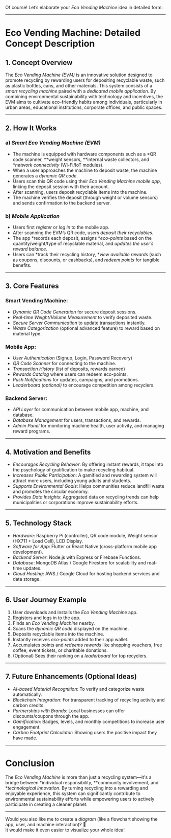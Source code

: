 Of course! Let’s elaborate your *Eco Vending Machine* idea in detailed form:

---

# Eco Vending Machine: Detailed Concept Description

## 1. Concept Overview
The *Eco Vending Machine (EVM)* is an innovative solution designed to promote recycling by rewarding users for depositing recyclable waste, such as plastic bottles, cans, and other materials. This system consists of a *smart recycling machine* paired with a *dedicated mobile application*. By combining environmental sustainability with technology and incentives, the EVM aims to cultivate eco-friendly habits among individuals, particularly in urban areas, educational institutions, corporate offices, and public spaces.

---

## 2. How It Works
### a) *Smart Eco Vending Machine (EVM)*
- The machine is equipped with hardware components such as a *QR code scanner, **weight sensors, **internal waste collectors, and **network connectivity* (Wi-Fi/IoT modules).
- When a user approaches the machine to deposit waste, the machine generates a *dynamic QR code*.
- Users scan this QR code using their *Eco Vending Machine mobile app*, linking the deposit session with their account.
- After scanning, users deposit recyclable items into the machine.
- The machine verifies the deposit (through weight or volume sensors) and sends confirmation to the backend server.

### b) *Mobile Application*
- Users first *register* or *log in* to the mobile app.
- After scanning the EVM’s QR code, users *deposit their recyclables*.
- The app *records each deposit, assigns **eco-points* based on the quantity/weight/type of recyclable material, and *updates the user’s reward balance*.
- Users can *track their recycling history, **view available rewards* (such as coupons, discounts, or cashbacks), and *redeem points* for tangible benefits.

---

## 3. Core Features
### Smart Vending Machine:
- *Dynamic QR Code Generation* for secure deposit sessions.
- *Real-time Weight/Volume Measurement* to verify deposited waste.
- *Secure Server Communication* to update transactions instantly.
- *Waste Categorization* (optional advanced feature) to reward based on material type.

### Mobile App:
- *User Authentication* (Signup, Login, Password Recovery)
- *QR Code Scanner* for connecting to the machine.
- *Transaction History* (list of deposits, rewards earned)
- *Rewards Catalog* where users can redeem eco-points.
- *Push Notifications* for updates, campaigns, and promotions.
- *Leaderboard (optional)* to encourage competition among recyclers.

### Backend Server:
- *API Layer* for communication between mobile app, machine, and database.
- *Database Management* for users, transactions, and rewards.
- *Admin Panel* for monitoring machine health, user activity, and managing reward programs.

---

## 4. Motivation and Benefits
- *Encourages Recycling Behavior*: By offering instant rewards, it taps into the psychology of gratification to make recycling habitual.
- *Increases Public Participation*: A gamified and rewarding system will attract more users, including young adults and students.
- *Supports Environmental Goals*: Helps communities reduce landfill waste and promotes the circular economy.
- *Provides Data Insights*: Aggregated data on recycling trends can help municipalities or corporations improve sustainability efforts.

---

## 5. Technology Stack
- *Hardware*: Raspberry Pi (controller), QR code module, Weight sensor (HX711 + Load Cell), LCD Display.
- *Software for App*: Flutter or React Native (cross-platform mobile app development).
- *Backend Server*: Node.js with Express or Firebase Functions.
- *Database*: MongoDB Atlas / Google Firestore for scalability and real-time updates.
- *Cloud Hosting*: AWS / Google Cloud for hosting backend services and data storage.

---

## 6. User Journey Example
1. User downloads and installs the *Eco Vending Machine* app.
2. Registers and logs in to the app.
3. Finds an *Eco Vending Machine* nearby.
4. Scans the *dynamic QR code* displayed on the machine.
5. Deposits recyclable items into the machine.
6. Instantly receives *eco-points* added to their app wallet.
7. Accumulates points and *redeems rewards* like shopping vouchers, free coffee, event tickets, or charitable donations.
8. (Optional) Sees their ranking on a *leaderboard* for top recyclers.

---

## 7. Future Enhancements (Optional Ideas)
- *AI-based Material Recognition*: To verify and categorize waste automatically.
- *Blockchain Integration*: For transparent tracking of recycling activity and carbon credits.
- *Partnerships with Brands*: Local businesses can offer discounts/coupons through the app.
- *Gamification*: Badges, levels, and monthly competitions to increase user engagement.
- *Carbon Footprint Calculator*: Showing users the positive impact they have made.

---

# Conclusion
The *Eco Vending Machine* is more than just a recycling system—it's a bridge between *individual responsibility, **community involvement, and **technological innovation*. By turning recycling into a rewarding and enjoyable experience, this system can significantly contribute to environmental sustainability efforts while empowering users to actively participate in creating a cleaner planet.

---

Would you also like me to create a *diagram* (like a flowchart showing the app, user, and machine interaction)? 🚀  
It would make it even easier to visualize your whole idea!
